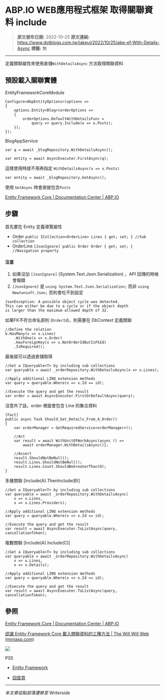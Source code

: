 # ABP.IO WEB應用程式框架 取得關聯資料 include

> **原文發布日期:** 2022-10-25
> **原文連結:** https://www.dotblogs.com.tw/jakeuj/2022/10/25/abp-ef-With-Details-Async
> **標籤:** 無

---

定義關聯屬性來使用倉儲`WithDetailsAsync` 方法取得關聯資料

## 預設載入關聯實體

EntityFrameworkCoreModule

```
Configure<AbpEntityOptions>(options =>
{
    options.Entity<Blog>(orderOptions =>
    {
        orderOptions.DefaultWithDetailsFunc =
            query => query.Include(o => o.Posts);
    });
});
```

BlogAppService

```
var q = await _blogRepository.WithDetailsAsync();

var entity = await AsyncExecuter.FirstAsync(q);
```

這樣使用時就不用再指定 `WithDetailsAsync(x => x.Posts)`

```
var entity = await _blogRepository.GetAsync();
```

使用 `GetAsync` 時會直接包含`Posts`

[Entity Framework Core | Documentation Center | ABP.IO](https://docs.abp.io/en/abp/latest/Entity-Framework-Core#defaultwithdetailsfunc)

## 步驟

首先要在 Entity 定義導覽屬性

* Order
  `public ICollection<OrderLine> Lines { get; set; } //Sub collection`
* OrderLine
  `[JsonIgnore] public Order Order { get; set; } //Navigation property`

#### 注意

1. 如果沒加 `[JsonIgnore]` (System.Text.Json.Serialization) ，API 回傳的時候會報錯
2. `[JsonIgnore]` 是 `using System.Text.Json.Serialization;` 而非 `using Newtonsoft.Json;` 否則會吃不到設定

```
JsonException: A possible object cycle was detected.
This can either be due to a cycle or if the object depth
is larger than the maximum allowed depth of 32.
```

如果FK不符合命名原則 (`OrderId`)，則需要在 DbContext 定義關聯

```
//Define the relation
b.HasMany(x => x.Lines)
    .WithOne(x => x.Order)
    .HasForeignKey(x => x.NotOrderIdButIsFkId)
    .IsRequired();
```

最後就可以透過倉儲取得

```
//Get a IQueryable<T> by including sub collections
var queryable = await _orderRepository.WithDetailsAsync(x => x.Lines);

//Apply additional LINQ extension methods
var query = queryable.Where(x => x.Id == id);

//Execute the query and get the result
var order = await AsyncExecuter.FirstOrDefaultAsync(query);
```

沒意外了話，order 裡面會包含 Line 的集合資料

```
[Fact]
public async Task Should_Get_Details_From_A_Order()
{
    var orderManager = GetRequiredService<orderManager>();

    //Act
    var result = await WithUnitOfWorkAsync(async () =>
        await orderManager.WithDetailsAsync()};

    //Assert
    result.ShouldNotBeNull();
    result.Lines.ShouldNotBeNull();
    result.Lines.Count.ShouldBeGreaterThan(0);
}
```

多層關聯 [Include(A).ThenInclude(B)]

```
//Get a IQueryable<T> by including sub collections
var queryable = await _orderRepository.WithDetailsAsync(
    x => x.Lines,
    x => x.Lines.Providers);

//Apply additional LINQ extension methods
var query = queryable.Where(x => x.Id == id);

//Execute the query and get the result
var result = await AsyncExecuter.ToListAsync(query, cancellationToken);
```

複數關聯 [Include(A).Include(C)]

```
//Get a IQueryable<T> by including sub collections
var queryable = await _orderRepository.WithDetailsAsync(
    x => x.Lines,
    x => x.Details);

//Apply additional LINQ extension methods
var query = queryable.Where(x => x.Id == id);

//Execute the query and get the result
var result = await AsyncExecuter.ToListAsync(query, cancellationToken);
```

## 參照

[Entity Framework Core | Documentation Center | ABP.IO](https://docs.abp.io/en/abp/latest/Entity-Framework-Core#repository-withdetails)

[認識 Entity Framework Core 載入關聯資料的三種方法 | The Will Will Web (miniasp.com)](https://blog.miniasp.com/post/2022/04/21/Loading-Related-Data-in-EF-Core)

![](https://card.psnprofiles.com/1/jakeuj.png)

PS5

* [Entity Framework](/jakeuj/Tags?qq=Entity%20Framework)

* [回首頁](/jakeuj)

---

*本文章從點部落遷移至 Writerside*
